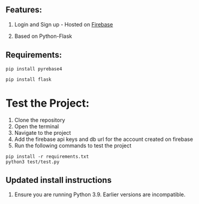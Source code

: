 ## Features:

1. Login and Sign up - Hosted on [Firebase](https://firebase.google.com/)
                                         
2. Based on Python-Flask

## Requirements:

```pip install pyrebase4```

```pip install flask ```

# Test the Project:
1. Clone the repository
2. Open the terminal
3. Navigate to the project
4. Add the firebase api keys and db url for the account created on firebase
5. Run the following commands to test the project

````````````````````````````````````````````````````````````
pip install -r requirements.txt
python3 test/test.py
````````````````````````````````````````````````````````````

## Updated install instructions
1. Ensure you are running Python 3.9. Earlier versions are incompatible.

